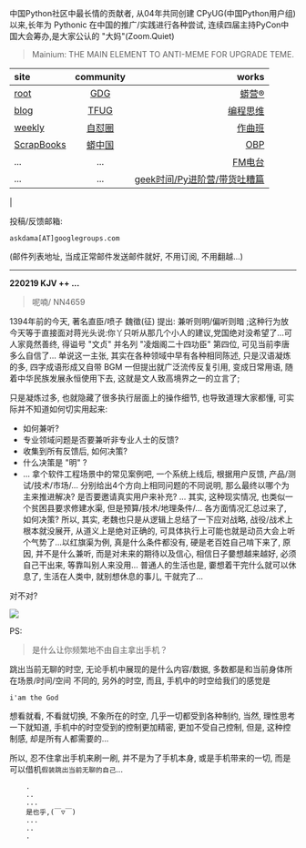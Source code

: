 中国Python社区中最长情的贡献者, 从04年共同创建 CPyUG(中国Python用户组)以来,长年为 Pythonic 在中国的推广/实践进行各种尝试, 连续四届主持PyCon中国大会筹办,是大家公认的 "大妈"(Zoom.Quiet)

> Mainium: THE MAIN ELEMENT TO ANTI-MEME FOR UPGRADE TEME.

| site | community | works |
| :-----| :----: | ----: |
| [root](http://zoomquiet.io/) | [GDG](https://blog.zhgdg.org/) | [蟒营®](https://doc.101.camp/) |
| [blog](https://blog.zoomquiet.io/pages/zoomquiet.html) | [TFUG](http://zh.tfug.world/) | [编程思维](https://py.101.camp/) |
| [weekly](http://weekly.pychina.org/) | [自怼圈](https://du.101.camp/) | [作曲班](https://mu.101.camp/) |
| [ScrapBooks](https://zoomquiet.io/collection.html) | [蟒中国](https://pychina.org/) | [OBP](https://zoomquiet.io/obp/index.html) |
| ... | ... | [FM电台](https://fm.101.camp/) |
| ... | ... | [geek时间/Py进阶营/带货吐糟篇](https://fm.101.camp/2020/geek2py-dama.html) 
 |


投稿/反馈邮箱:

    askdama[AT]googlegroups.com

(邮件列表地址, 
当成正常邮件发送邮件就好, 不用订阅, 不用翻越...)



---------------------------------------------------
**220219 KJV ++ ...**


> 呢喃/ NN4659






1394年前的今天, 著名直臣/喷子 魏徵(征) 提出: 兼听则明/偏听则暗 ;这种行为放今天等于直接面对蒋光头说:你丫只听从那几个小人的建议,党国绝对没希望了...可人家竟然善终, 得谥号 "文贞" 并名列 "凌烟阁二十四功臣" 第四位, 可见当前李唐多么自信了...
单说这一主张, 其实在各种领域中早有各种相同陈述, 只是汉语凝炼的多, 四字成语形成又自带 BGM 一但提出就广泛流传反复引用, 变成日常用语, 随着中华民族发展永恒使用下去, 这就是文人致高境界之一的立言了;

只是凝炼过多, 也就隐藏了很多执行层面上的操作细节, 也导致道理大家都懂, 可实际并不知道如何切实用起来:
- 如何兼听?
- 专业领域问题是否要兼听非专业人士的反馈?
- 收集到所有反馈后, 如何决策?
- 什么决策是 "明" ?
- ...
拿个软件工程场景中的常见案例吧, 一个系统上线后, 根据用户反馈, 产品/测试/技术/市场/... 分别给出4个方向上相同问题的不同说明, 那么最终以哪个为主来推进解决? 是否要邀请真实用户来补充? ... 其实, 这种现实情况, 也类似一个贫困县要求修建水渠, 但是预算/技术/地理条件/... 各方面情况汇总过来了, 如何决策? 所以, 其实, 老魏也只是从逻辑上总结了一下应对战略, 战役/战术上根本就没展开, 从道义上是绝对正确的, 可具体执行上可能也就是动员大会上听个气势了...以红旗渠为例, 真是什么条件都没有, 硬是老百姓自己啃下来了, 原因, 并不是什么兼听, 而是对未来的期待以及信心, 相信日子嘦想越来越好, 必须自己干出来, 等靠叫别人来没用...
普通人的生活也是, 嫑想着干完什么就可以休息了, 生活在人类中, 就别想休息的事儿, 干就完了​...

对不对?



![](https://ipic.zoomquiet.top/2022-02-19-zq42-today-card-2202.019.jpeg)


PS:
> 是什么让你频繁地不由自主拿出手机？

跳出当前无聊的时空,
无论手机中展现的是什么内容/数据,
多数都是和当前身体所在场景/时间/空间 不同的,
另外的时空,
而且, 手机中的时空给我们的感觉是

    i'am the God

想看就看, 不看就切换,
不象所在的时空, 几乎一切都受到各种制约,
当然,
理性思考一下就知道,
手机中的时空受到的控制更加精密, 更加不受自己控制,
但是, 这种控制感,
却是所有人都需要的...

所以, 
忍不住拿出手机来刷一刷,
并不是为了手机本身, 或是手机带来的一切,
而是可以借机`假装跳出当前无聊的自己`...



```
    .
    ..
    ...
    是也乎,(￣▽￣)
    ...
    ..
    .
```


